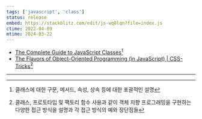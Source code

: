 ```yaml
---
tags: ['javascript', 'class']
status: release
embed: https://stackblitz.com/edit/js-wq8lqn?file=index.js
ctime: 2022-04-09
mtime: 2024-03-22
---
```


- [The Complete Guide to JavaScript Classes](https://dmitripavlutin.com/javascript-classes-complete-guide/)[^1]
- [The Flavors of Object-Oriented Programming (in JavaScript) | CSS-Tricks](https://css-tricks.com/the-flavors-of-object-oriented-programming-in-javascript/)[^2]

---

[^1]: 클래스에 대한 구문, 메서드, 속성, 상속 등에 대한 포괄적인 설명
[^2]: 클래스, 프로토타입 및 팩토리 함수 사용과 같이 객체 지향 프로그래밍을 구현하는 다양한 접근 방식을 설명과 각 접근 방식의 예와 장단점들
